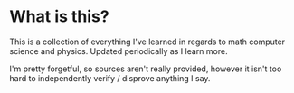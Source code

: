 # What is this?

This is a collection of everything I've learned in regards to math computer science and physics. Updated periodically as I learn more.

I'm pretty forgetful, so sources aren't really provided, however it isn't too hard to independently verify / disprove anything I say.
